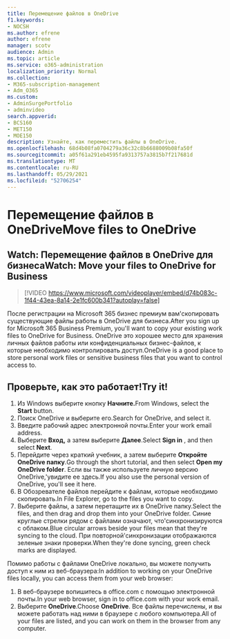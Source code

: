 ```yaml
---
title: Перемещение файлов в OneDrive
f1.keywords:
- NOCSH
ms.author: efrene
author: efrene
manager: scotv
audience: Admin
ms.topic: article
ms.service: o365-administration
localization_priority: Normal
ms.collection:
- M365-subscription-management
- Adm_O365
ms.custom:
- AdminSurgePortfolio
- adminvideo
search.appverid:
- BCS160
- MET150
- MOE150
description: Узнайте, как переместить файлы в OneDrive.
ms.openlocfilehash: 68d4b08fa0704279a36c32c8b6688009b08fa50f
ms.sourcegitcommit: a05f61a291eb4595fa9313757a3815b7f217681d
ms.translationtype: MT
ms.contentlocale: ru-RU
ms.lasthandoff: 05/29/2021
ms.locfileid: "52706254"
---
```

# <a name="move-files-to-onedrive"></a><span data-ttu-id="8b9a7-103">Перемещение файлов в OneDrive</span><span class="sxs-lookup"><span data-stu-id="8b9a7-103">Move files to OneDrive</span></span>

## <a name="watch-move-your-files-to-onedrive-for-business"></a><span data-ttu-id="8b9a7-104">Watch: Перемещение файлов в OneDrive для бизнеса</span><span class="sxs-lookup"><span data-stu-id="8b9a7-104">Watch: Move your files to OneDrive for Business</span></span>

> [!VIDEO https://www.microsoft.com/videoplayer/embed/d74b083c-1f44-43ea-8a14-2e1fc600b341?autoplay=false]

<span data-ttu-id="8b9a7-105">После регистрации на Microsoft 365 бизнес премиум вам&#39;скопировать существующие файлы работы в OneDrive для бизнеса.</span><span class="sxs-lookup"><span data-stu-id="8b9a7-105">After you sign up for Microsoft 365 Business Premium, you&#39;ll want to copy your existing work files to OneDrive for Business.</span></span> <span data-ttu-id="8b9a7-106">OneDrive это хорошее место для хранения личных файлов работы или конфиденциальных бизнес-файлов, к которые необходимо контролировать доступ.</span><span class="sxs-lookup"><span data-stu-id="8b9a7-106">OneDrive is a good place to store personal work files or sensitive business files that you want to control access to.</span></span>

## <a name="try-it"></a><span data-ttu-id="8b9a7-107">Проверьте, как это работает!</span><span class="sxs-lookup"><span data-stu-id="8b9a7-107">Try it!</span></span>

1. <span data-ttu-id="8b9a7-108">Из Windows выберите кнопку **Начните.**</span><span class="sxs-lookup"><span data-stu-id="8b9a7-108">From Windows, select the  **Start** button.</span></span>
2. <span data-ttu-id="8b9a7-109">Поиск OneDrive и выберите его.</span><span class="sxs-lookup"><span data-stu-id="8b9a7-109">Search for OneDrive, and select it.</span></span>
3. <span data-ttu-id="8b9a7-110">Введите рабочий адрес электронной почты.</span><span class="sxs-lookup"><span data-stu-id="8b9a7-110">Enter your work email address.</span></span>
4. <span data-ttu-id="8b9a7-111">Выберите  **Вход,** а затем выберите  **Далее**.</span><span class="sxs-lookup"><span data-stu-id="8b9a7-111">Select  **Sign in** , and then select  **Next**.</span></span>
5. <span data-ttu-id="8b9a7-112">Перейдите через краткий учебник, а затем выберите **Откройте OneDrive папку**.</span><span class="sxs-lookup"><span data-stu-id="8b9a7-112">Go through the short tutorial, and then select  **Open my OneDrive folder**.</span></span> <span data-ttu-id="8b9a7-113">Если вы также используете личную версию OneDrive,&#39;увидите ее здесь.</span><span class="sxs-lookup"><span data-stu-id="8b9a7-113">If you also use the personal version of OneDrive, you&#39;ll see it here.</span></span>
6. <span data-ttu-id="8b9a7-114">В Обозревателе файлов перейдите к файлам, которые необходимо скопировать.</span><span class="sxs-lookup"><span data-stu-id="8b9a7-114">In File Explorer, go to the files you want to copy.</span></span>
7. <span data-ttu-id="8b9a7-115">Выберите файлы, а затем перетащите их в OneDrive папку.</span><span class="sxs-lookup"><span data-stu-id="8b9a7-115">Select the files, and then drag and drop them into your OneDrive folder.</span></span> <span data-ttu-id="8b9a7-116">Синие круглые стрелки рядом с файлами означают, что&#39;синхронизируются с облаком.</span><span class="sxs-lookup"><span data-stu-id="8b9a7-116">Blue circular arrows beside your files mean that they&#39;re syncing to the cloud.</span></span> <span data-ttu-id="8b9a7-117">При повторной&#39;синхронизации отображаются зеленые знаки проверки.</span><span class="sxs-lookup"><span data-stu-id="8b9a7-117">When they&#39;re done syncing, green check marks are displayed.</span></span>

<span data-ttu-id="8b9a7-118">Помимо работы с файлами OneDrive локально, вы можете получить доступ к ним из веб-браузера:</span><span class="sxs-lookup"><span data-stu-id="8b9a7-118">In addition to working on your OneDrive files locally, you can access them from your web browser:</span></span>

1. <span data-ttu-id="8b9a7-119">В веб-браузере вопишитесь в office.com с помощью электронной почты.</span><span class="sxs-lookup"><span data-stu-id="8b9a7-119">In your web browser, sign in to office.com with your work email.</span></span>
2. <span data-ttu-id="8b9a7-120">Выберите **OneDrive**.</span><span class="sxs-lookup"><span data-stu-id="8b9a7-120">Choose  **OneDrive**.</span></span> <span data-ttu-id="8b9a7-121">Все файлы перечислены, и вы можете работать над ними в браузере с любого компьютера.</span><span class="sxs-lookup"><span data-stu-id="8b9a7-121">All of your files are listed, and you can work on them in the browser from any computer.</span></span>